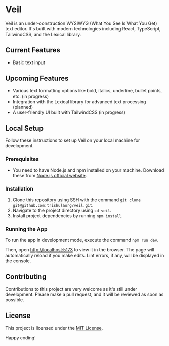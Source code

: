 # Veil

Veil is an under-construction WYSIWYG (What You See Is What You Get) text editor. It's built with modern technologies including React, TypeScript, TailwindCSS, and the Lexical library.

## Current Features

- Basic text input

## Upcoming Features

- Various text formatting options like bold, italics, underline, bullet points, etc. (in progress)
- Integration with the Lexical library for advanced text processing (planned)
- A user-friendly UI built with TailwindCSS (in progress)

## Local Setup

Follow these instructions to set up Veil on your local machine for development.

### Prerequisites

- You need to have Node.js and npm installed on your machine. Download these from [Node.js official website](https://nodejs.org/en/download/).

### Installation

1. Clone this repository using SSH with the command `git clone git@github.com:trishulaorg/veil.git`.
2. Navigate to the project directory using `cd veil`.
3. Install project dependencies by running `npm install`.

### Running the App

To run the app in development mode, execute the command `npm run dev`.

Then, open [http://localhost:5173](http://localhost:5173) to view it in the browser. The page will automatically reload if you make edits. Lint errors, if any, will be displayed in the console.

## Contributing

Contributions to this project are very welcome as it's still under development. Please make a pull request, and it will be reviewed as soon as possible.

## License

This project is licensed under the [MIT License](https://choosealicense.com/licenses/mit/).

Happy coding!
